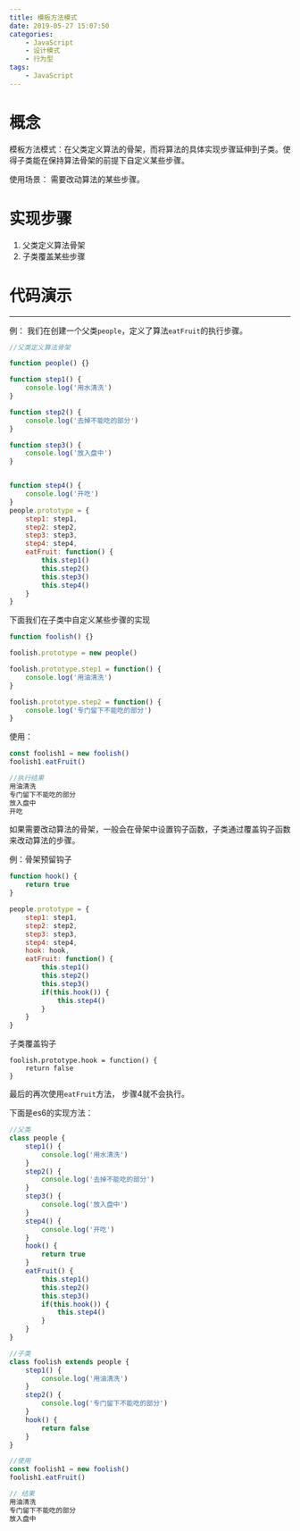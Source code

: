 ```yaml
---
title: 模板方法模式
date: 2019-05-27 15:07:50
categories: 
    - JavaScript
    - 设计模式
    - 行为型
tags: 
    - JavaScript
---
```



# 概念
模板方法模式：在父类定义算法的骨架，而将算法的具体实现步骤延伸到子类。使得子类能在保持算法骨架的前提下自定义某些步骤。

使用场景： 需要改动算法的某些步骤。


# 实现步骤 
1. 父类定义算法骨架
2. 子类覆盖某些步骤

<!-- more -->

# 代码演示
* * *
例：
我们在创建一个父类`people`，定义了算法`eatFruit`的执行步骤。
```js
//父类定义算法骨架

function people() {}

function step1() {
    console.log('用水清洗')
}

function step2() {
    console.log('去掉不能吃的部分')
}

function step3() {
    console.log('放入盘中')
}


function step4() {
    console.log('开吃')
}
people.prototype = {
    step1: step1,
    step2: step2,
    step3: step3,
    step4: step4,
    eatFruit: function() {
        this.step1()
        this.step2()
        this.step3()
        this.step4()
    }
}

```

下面我们在子类中自定义某些步骤的实现
```js
function foolish() {}

foolish.prototype = new people()

foolish.prototype.step1 = function() {
    console.log('用油清洗')
}

foolish.prototype.step2 = function() {
    console.log('专门留下不能吃的部分')
}
```

使用：
```js
const foolish1 = new foolish()
foolish1.eatFruit()

//执行结果
用油清洗
专门留下不能吃的部分
放入盘中
开吃
```

如果需要改动算法的骨架，一般会在骨架中设置钩子函数，子类通过覆盖钩子函数来改动算法的步骤。

例：骨架预留钩子
```js
function hook() {
    return true
}

people.prototype = {
    step1: step1,
    step2: step2,
    step3: step3,
    step4: step4,
    hook: hook,
    eatFruit: function() {
        this.step1()
        this.step2()
        this.step3()
        if(this.hook()) {
            this.step4()
        }
    }
}
```

子类覆盖钩子
```
foolish.prototype.hook = function() {
    return false
}
```

最后的再次使用`eatFruit`方法， 步骤4就不会执行。


下面是es6的实现方法：
```js
//父类
class people {
    step1() {
        console.log('用水清洗')
    }
    step2() {
        console.log('去掉不能吃的部分')
    }
    step3() {
        console.log('放入盘中')
    }
    step4() {
        console.log('开吃')
    }
    hook() {
        return true
    }
    eatFruit() {
        this.step1()
        this.step2()
        this.step3()
        if(this.hook()) {
            this.step4()
        }
    }
}

//子类
class foolish extends people {
    step1() {
        console.log('用油清洗')
    }
    step2() {
        console.log('专门留下不能吃的部分')
    } 
    hook() {
        return false
    }   
}

//使用
const foolish1 = new foolish()
foolish1.eatFruit()

// 结果
用油清洗
专门留下不能吃的部分
放入盘中 
```







